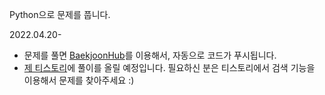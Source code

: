 Python으로 문제를 풉니다.


2022.04.20-

- 문제를 풀면 [BaekjoonHub](https://github.com/BaekjoonHub/BaekjoonHub)를 이용해서, 자동으로 코드가 푸시됩니다.
- [제 티스토리](https://dalseoin.tistory.com/)에 풀이를 올릴 예정입니다. 필요하신 분은 티스토리에서 검색 기능을 이용해서 문제를 찾아주세요 :) 

